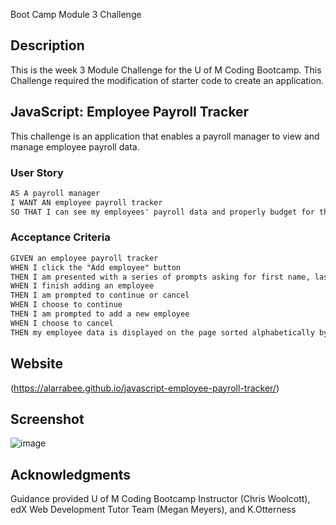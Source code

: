 Boot Camp Module 3 Challenge

## Description 
This is the week 3 Module Challenge for the U of M Coding Bootcamp. This Challenge required the modification of starter code to create an application.

## JavaScript: Employee Payroll Tracker
This challenge is an application that enables a payroll manager to view and manage employee payroll data.

### User Story
```md
AS A payroll manager
I WANT AN employee payroll tracker
SO THAT I can see my employees' payroll data and properly budget for the company
```

### Acceptance Criteria
```md
GIVEN an employee payroll tracker
WHEN I click the "Add employee" button
THEN I am presented with a series of prompts asking for first name, last name, and salary
WHEN I finish adding an employee
THEN I am prompted to continue or cancel
WHEN I choose to continue
THEN I am prompted to add a new employee
WHEN I choose to cancel
THEN my employee data is displayed on the page sorted alphabetically by last name, and the console shows computed and aggregated data
```

## Website
(https://alarrabee.github.io/javascript-employee-payroll-tracker/)

## Screenshot
![image](https://github.com/alarrabee/javascript-employee-payroll-tracker/assets/149320486/2ff2cb57-677d-4122-8781-f9d7061573ff)


## Acknowledgments
Guidance provided U of M Coding Bootcamp Instructor (Chris Woolcott), edX Web Development Tutor Team (Megan Meyers), and K.Otterness
